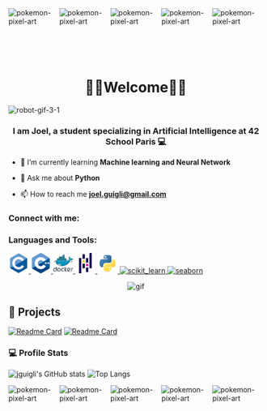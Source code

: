 
<div style="display: flex; justify-content: space-around;">
  <img src="https://github.com/jguigli/jguigli/assets/94934496/f771d05f-4362-4623-b42a-7d22af7e3310" alt="pokemon-pixel-art" style="width: 150px; height: 100px;">
  <img src="https://github.com/jguigli/jguigli/assets/94934496/f771d05f-4362-4623-b42a-7d22af7e3310" alt="pokemon-pixel-art" style="width: 150px; height: 100px;">
  <img src="https://github.com/jguigli/jguigli/assets/94934496/f771d05f-4362-4623-b42a-7d22af7e3310" alt="pokemon-pixel-art" style="width: 150px; height: 100px;">
  <img src="https://github.com/jguigli/jguigli/assets/94934496/f771d05f-4362-4623-b42a-7d22af7e3310" alt="pokemon-pixel-art" style="width: 150px; height: 100px;">
  <img src="https://github.com/jguigli/jguigli/assets/94934496/f771d05f-4362-4623-b42a-7d22af7e3310" alt="pokemon-pixel-art" style="width: 150px; height: 100px;">
</div>


<h1 align="center">🫸🏻Welcome🫷🏻</h1>

![robot-gif-3-1](https://github.com/jguigli/jguigli/assets/94934496/37f87483-7cc7-48eb-a058-ba8ccc1c6eca)


<h3 align="center">I am Joel, a student specializing in Artificial Intelligence at 42 School Paris 💻</h3>

- 🌱 I’m currently learning **Machine learning and Neural Network**

- 💬 Ask me about **Python**

- 📫 How to reach me **joel.guigli@gmail.com**

<h3 align="left">Connect with me:</h3>
<p align="left">
</p>

<h3 align="left">Languages and Tools:</h3>
<p align="left"> <a href="https://www.cprogramming.com/" target="_blank" rel="noreferrer"> <img src="https://raw.githubusercontent.com/devicons/devicon/master/icons/c/c-original.svg" alt="c" width="40" height="40"/> </a> <a href="https://www.w3schools.com/cpp/" target="_blank" rel="noreferrer"> <img src="https://raw.githubusercontent.com/devicons/devicon/master/icons/cplusplus/cplusplus-original.svg" alt="cplusplus" width="40" height="40"/> </a> <a href="https://www.docker.com/" target="_blank" rel="noreferrer"> <img src="https://raw.githubusercontent.com/devicons/devicon/master/icons/docker/docker-original-wordmark.svg" alt="docker" width="40" height="40"/> </a> <a href="https://pandas.pydata.org/" target="_blank" rel="noreferrer"> <img src="https://raw.githubusercontent.com/devicons/devicon/2ae2a900d2f041da66e950e4d48052658d850630/icons/pandas/pandas-original.svg" alt="pandas" width="40" height="40"/> </a> <a href="https://www.python.org" target="_blank" rel="noreferrer"> <img src="https://raw.githubusercontent.com/devicons/devicon/master/icons/python/python-original.svg" alt="python" width="40" height="40"/> </a> <a href="https://scikit-learn.org/" target="_blank" rel="noreferrer"> <img src="https://upload.wikimedia.org/wikipedia/commons/0/05/Scikit_learn_logo_small.svg" alt="scikit_learn" width="40" height="40"/> </a> <a href="https://seaborn.pydata.org/" target="_blank" rel="noreferrer"> <img src="https://seaborn.pydata.org/_images/logo-mark-lightbg.svg" alt="seaborn" width="40" height="40"/> </a> </p>

<p align="center">
  <img src="https://github.com/jguigli/jguigli/assets/94934496/ed25cbba-ed11-463d-bfc6-525ba87ecf0b" alt="gif">
</p>

<summary><h2>📁 Projects</h2></summary>

[![Readme Card](https://github-readme-stats.vercel.app/api/pin?username=jguigli&repo=ft_linear_regression&theme=transparent)](https://github.com/jguigli/ft_linear_regression)
[![Readme Card](https://github-readme-stats.vercel.app/api/pin?username=jguigli&repo=dslr&theme=transparent)](https://github.com/jguigli/dslr)


<h3>💻 Profile Stats</h3>

![jguigli's GitHub stats](https://github-readme-stats.vercel.app/api?username=jguigli&show_icons=true&theme=transparent)
![Top Langs](https://github-readme-stats.vercel.app/api/top-langs/?username=jguigli&layout=compact&theme=transparent)

<div style="display: flex; justify-content: space-around;">
  <img src="https://github.com/jguigli/jguigli/assets/94934496/f771d05f-4362-4623-b42a-7d22af7e3310" alt="pokemon-pixel-art" style="width: 150px; height: 100px;">
  <img src="https://github.com/jguigli/jguigli/assets/94934496/f771d05f-4362-4623-b42a-7d22af7e3310" alt="pokemon-pixel-art" style="width: 150px; height: 100px;">
  <img src="https://github.com/jguigli/jguigli/assets/94934496/f771d05f-4362-4623-b42a-7d22af7e3310" alt="pokemon-pixel-art" style="width: 150px; height: 100px;">
  <img src="https://github.com/jguigli/jguigli/assets/94934496/f771d05f-4362-4623-b42a-7d22af7e3310" alt="pokemon-pixel-art" style="width: 150px; height: 100px;">
  <img src="https://github.com/jguigli/jguigli/assets/94934496/f771d05f-4362-4623-b42a-7d22af7e3310" alt="pokemon-pixel-art" style="width: 150px; height: 100px;">
</div>



